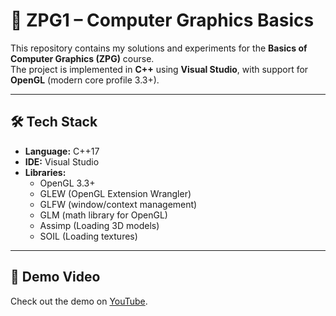 # 🎨 ZPG1 – Computer Graphics Basics

This repository contains my solutions and experiments for the **Basics of Computer Graphics (ZPG)** course.  
The project is implemented in **C++** using **Visual Studio**, with support for **OpenGL** (modern core profile 3.3+).

---

## 🛠️ Tech Stack

- **Language:** C++17  
- **IDE:** Visual Studio  
- **Libraries:**  
  - OpenGL 3.3+  
  - GLEW (OpenGL Extension Wrangler)  
  - GLFW (window/context management)  
  - GLM (math library for OpenGL)
  - Assimp (Loading 3D models)
  - SOIL (Loading textures)

---

## 🎥 Demo Video

Check out the demo on [YouTube](https://www.youtube.com/watch?v=shH3J4tfyaM).

